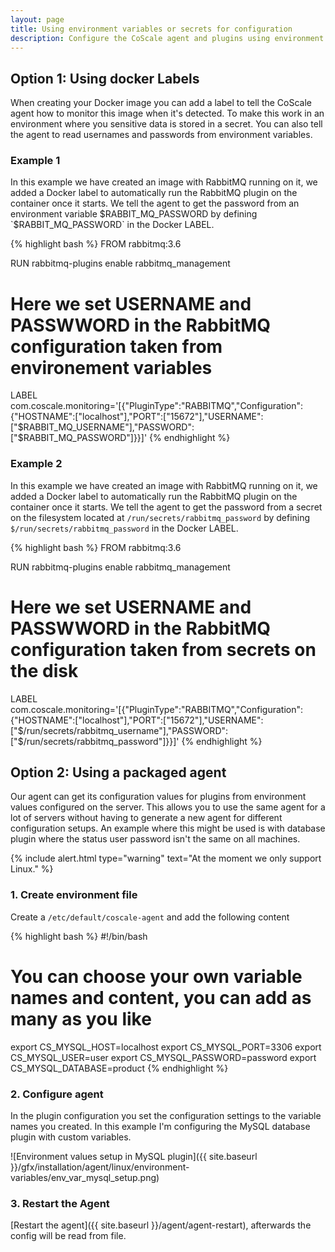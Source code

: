 ```yaml
---
layout: page
title: Using environment variables or secrets for configuration
description: Configure the CoScale agent and plugins using environment variables.
---
```


## Option 1: Using docker Labels
When creating your Docker image you can add a label to tell the CoScale agent how to monitor this image when it's detected. To make this work in an environment where you sensitive data is stored in a secret. You can also tell the agent to read usernames and passwords from environment variables.

### Example 1
In this example we have created an image with RabbitMQ running on it, we added a Docker label to automatically run the RabbitMQ plugin on the container once it starts. We tell the agent to get the password from an environment variable $RABBIT_MQ_PASSWORD by defining `$RABBIT_MQ_PASSWORD` in the Docker LABEL.

{% highlight bash %}
FROM rabbitmq:3.6

RUN rabbitmq-plugins enable rabbitmq_management

# Here we set USERNAME and PASSWWORD in the RabbitMQ configuration taken from environement variables
LABEL com.coscale.monitoring='[{"PluginType":"RABBITMQ","Configuration":{"HOSTNAME":["localhost"],"PORT":["15672"],"USERNAME":["$RABBIT_MQ_USERNAME"],"PASSWORD":["$RABBIT_MQ_PASSWORD"]}}]'
{% endhighlight %}

### Example 2
In this example we have created an image with RabbitMQ running on it, we added a Docker label to automatically run the RabbitMQ plugin on the container once it starts. We tell the agent to get the password from a secret on the filesystem located at `/run/secrets/rabbitmq_password` by defining `$/run/secrets/rabbitmq_password` in the Docker LABEL.

{% highlight bash %}
FROM rabbitmq:3.6

RUN rabbitmq-plugins enable rabbitmq_management

# Here we set USERNAME and PASSWWORD in the RabbitMQ configuration taken from secrets on the disk
LABEL com.coscale.monitoring='[{"PluginType":"RABBITMQ","Configuration":{"HOSTNAME":["localhost"],"PORT":["15672"],"USERNAME":["$/run/secrets/rabbitmq_username"],"PASSWORD":["$/run/secrets/rabbitmq_password"]}}]'
{% endhighlight %}

## Option 2: Using a packaged agent
Our agent can get its configuration values for plugins from environment values configured on the server. This allows you to use the same agent for a lot of servers without having to generate a new agent for different configuration setups. An example where this might be used is with database plugin where the status user password isn't the same on all machines.

{% include alert.html type="warning" text="At the moment we only support Linux." %}
### 1. Create environment file
Create a `/etc/default/coscale-agent` and add the following content

   {% highlight bash %}
#!/bin/bash

# You can choose your own variable names and content, you can add as many as you like
export CS_MYSQL_HOST=localhost
export CS_MYSQL_PORT=3306
export CS_MYSQL_USER=user
export CS_MYSQL_PASSWORD=password
export CS_MYSQL_DATABASE=product
   {% endhighlight %}

### 2. Configure agent
In the plugin configuration you set the configuration settings to the variable names you created. In this example I'm configuring the MySQL database plugin with custom variables.

![Environment values setup in MySQL plugin]({{ site.baseurl }}/gfx/installation/agent/linux/environment-variables/env_var_mysql_setup.png)

### 3. Restart the Agent

[Restart the agent]({{ site.baseurl }}/agent/agent-restart), afterwards the config will be read from file.

